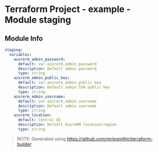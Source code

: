 # Terraform Project - example - Module staging

## Module Info

```yaml
staging:
  variables:
    azurerm_admin_password:
      default: var.azurerm_admin_password
      description: Default admin password
      type: string
    azurerm_admin_public_key:
      default: var.azurerm_admin_public_key
      description: Default admin SSH public key
      type: string
    azurerm_admin_username:
      default: var.azurerm_admin_username
      description: Default admin username
      type: string
    azurerm_location:
      default: Central US
      description: Default AzureRM location/region
      type: string

```

> NOTE: Generated using https://github.com/mrlesmithjr/terraform-builder